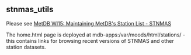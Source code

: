 ## stnmas_utils

Please see [MetDB WI15: Maintaining MetDB's Station List - STNMAS](https://metnet2/content/metdb-wi15-maintaining-metdbs-station-list-stnmas)

The home.html page is deployed at mdb-apps:/var/moods/html/stations/ - this contains links for browsing recent versions of STNMAS and other station datasets.


